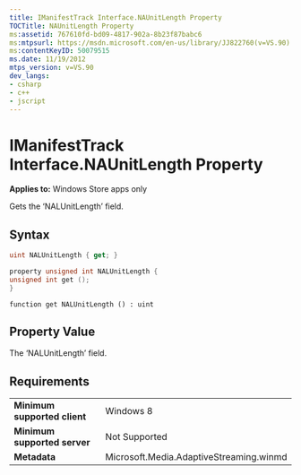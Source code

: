 ```yaml
---
title: IManifestTrack Interface.NAUnitLength Property
TOCTitle: NAUnitLength Property
ms:assetid: 767610fd-bd09-4817-902a-8b23f87babc6
ms:mtpsurl: https://msdn.microsoft.com/en-us/library/JJ822760(v=VS.90)
ms:contentKeyID: 50079515
ms.date: 11/19/2012
mtps_version: v=VS.90
dev_langs:
- csharp
- c++
- jscript
---
```


# IManifestTrack Interface.NAUnitLength Property

**Applies to:** Windows Store apps only

Gets the ‘NALUnitLength’ field.

## Syntax

``` csharp
uint NALUnitLength { get; }
```

``` c++
property unsigned int NALUnitLength {
unsigned int get ();
}
```

``` jscript
function get NALUnitLength () : uint
```

## Property Value

The ‘NALUnitLength’ field.

## Requirements

|||
|--- |--- |
|**Minimum supported client**|Windows 8|
|**Minimum supported server**|Not Supported|
|**Metadata**|Microsoft.Media.AdaptiveStreaming.winmd|

